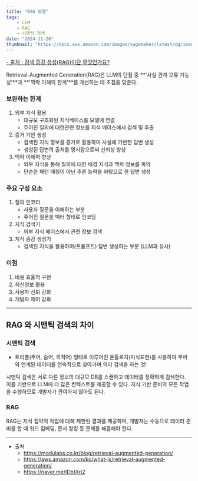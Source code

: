 ```yaml
---
title: "RAG 모델"
tags:
    - LLM
    - RAG
    - 시맨틱 검색
date: "2024-11-26"
thumbnail: "https://docs.aws.amazon.com/images/sagemaker/latest/dg/images/jumpstart/jumpstart-fm-rag.jpg"
---
```

<a style="font-size:0.9rem" href="https://aws.amazon.com/ko/what-is/retrieval-augmented-generation/">- 출처 : 검색 증강 생성(RAG)이란 무엇인가요?</a>

Retrieval-Augmented Generation(RAG)은 LLM의 단점 중 **'사실 관계 오류 가능성'**과 **'맥락 이해의 한계'**를 개선하는 데 초점을 맞춘다.

### 보완하는 한계
1. 외부 지식 활용
    - 대규모 구조화된 지식베이스를 모델에 연결
    - 주어진 질의에 대한관련 정보를 지식 베이스에서 검색 및 추출
2. 증거 기반 생성
    - 검색된 지식 정보를 증거로 활용하여 사실에 기반한 답변 생성
    - 생성된 답변의 출처를 명시함으로써 신뢰성 향상
3. 맥락 이해력 향상
    - 외부 지식을 통해 질의에 대한 배경 지식과 맥락 정보를 파악
    - 단순한 패턴 매칭이 아닌 추론 능력을 바탕으로 한 답변 생성

### 주요 구성 요소
1. 질의 인코더
    - 사용자 질문을 이해하는 부분
    - 주어진 질문을 벡터 형태로 인코딩
2. 지식 검색기
    - 외부 지식 베이스에서 관련 정보 검색
3. 지식 증강 생성기
    - 검색된 지식을 활용하여(프롬프트) 답변 생성하는 부분 (LLM과 유사)

### 이점
1. 비용 효율적 구현
2. 최신정보 활용
3. 사용자 신뢰 강화
4. 개발자 제어 강화

---

## RAG 와 시맨틱 검색의 차이

###  시맨틱 검색
- 트리플(주어, 술어, 목적어) 형태로 이루어진 온톨로지(지식표현)를 사용하여 주어와 연계된 데이터를 연속적으로 찾아가며 의미 검색을 하는 것!

시맨틱 검색은 서로 다른 정보의 대규모 DB를 스캔하고 데이터를 정확하게 검색한다.
이를 기반으로 LLM에 더 많은 컨텍스트를 제공할 수 있다.
지식 기반 준비의 모든 작업을 수행하므로 개발자가 관여하지 않아도 된다.

### RAG
RAG는 지식 집약적 작업에 대해 제한된 결과를 제공하며, 개발자는 수동으로 데이터 준비를 할 때 워드 임베딩, 문서 청킹 등 문제를 해결해야 한다.

---

- 출처
    - <https://modulabs.co.kr/blog/retrieval-augmented-generation/>
    - <https://aws.amazon.com/ko/what-is/retrieval-augmented-generation/>
    - <https://naver.me/IDbtXrj2>